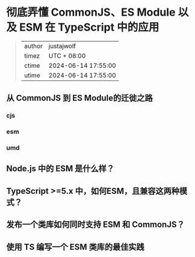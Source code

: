 # 彻底弄懂 CommonJS、ES Module 以及 ESM 在 TypeScript 中的应用

>|||
>|:---|:---|
>|author|justajwolf|
>|timez|  UTC + 08:00|
>|ctime|  2024-06-14 17:55:00|
>|utime|  2024-06-14 17:55:00|

## 从 CommonJS 到 ES Module的迁徙之路

### cjs

### esm

### umd

## Node.js 中的 ESM 是什么样？

## TypeScript >=5.x 中，如何ESM，且兼容这两种模式？

## 发布一个类库如何同时支持 ESM 和 CommonJS？

## 使用 TS 编写一个 ESM 类库的最佳实践
